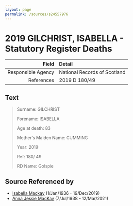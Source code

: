 ```yaml
---
layout: page
permalink: /sources/s24557976
---
```


# 2019 GILCHRIST, ISABELLA - Statutory Register Deaths

Field | Detail
---:|:---
Responsible Agency | National Records of Scotland
References | 2019 D 180/49

## Text

> Surname: GILCHRIST
>
> Forename: ISABELLA
>
> Age at death: 83
>
> Mother's Maiden Name: CUMMING
>
> Year: 2019
>
> Ref: 180/ 49
>
> RD Name: Golspie
>

## Source Referenced by

* [Isabella Mackay](../people/@25303611@-isabella-mackay-b1936-1-1-d2019-12-19.md) (1/Jan/1936 - 19/Dec/2019)
* [Anna Jessie MacKay](../people/@41265374@-anna-jessie-mackay-b1938-7-7-d2021-3-12.md) (7/Jul/1938 - 12/Mar/2021)
